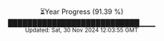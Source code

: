 <p align="center">
⏳Year Progress (91.39 %)<br>
███████████████████████████▁▁▁ <br>
<sub>Updated: Sat, 30 Nov 2024 12:03:55 GMT</sub>
</p>

